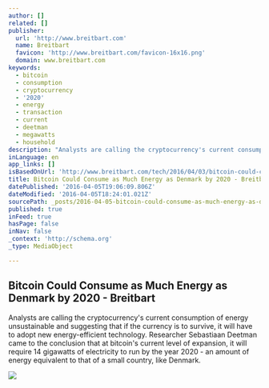 ```yaml
---
author: []
related: []
publisher:
  url: 'http://www.breitbart.com'
  name: Breitbart
  favicon: 'http://www.breitbart.com/favicon-16x16.png'
  domain: www.breitbart.com
keywords:
  - bitcoin
  - consumption
  - cryptocurrency
  - '2020'
  - energy
  - transaction
  - current
  - deetman
  - megawatts
  - household
description: "Analysts are calling the cryptocurrency's current consumption of energy unsustainable and suggesting that if the currency is to survive, it will have to adopt new energy-efficient technology. Researcher Sebastiaan Deetman came to the conclusion that at bitcoin's current level of expansion, it will require 14 gigawatts of electricity to run by the year 2020 - an amount of energy equivalent to that of a small country, like Denmark."
inLanguage: en
app_links: []
isBasedOnUrl: 'http://www.breitbart.com/tech/2016/04/03/bitcoin-could-consume-as-much-energy-as-denmark-by-2020/'
title: Bitcoin Could Consume as Much Energy as Denmark by 2020 - Breitbart
datePublished: '2016-04-05T19:06:09.806Z'
dateModified: '2016-04-05T18:24:01.021Z'
sourcePath: _posts/2016-04-05-bitcoin-could-consume-as-much-energy-as-denmark-by-2020-br.md
published: true
inFeed: true
hasPage: false
inNav: false
_context: 'http://schema.org'
_type: MediaObject

---
```

<article style=""><h1>Bitcoin Could Consume as Much Energy as Denmark by 2020 - Breitbart</h1><p>Analysts are calling the cryptocurrency's current consumption of energy unsustainable and suggesting that if the currency is to survive, it will have to adopt new energy-efficient technology. Researcher Sebastiaan Deetman came to the conclusion that at bitcoin's current level of expansion, it will require 14 gigawatts of electricity to run by the year 2020 - an amount of energy equivalent to that of a small country, like Denmark.</p><img src="http://media.breitbart.com/media/2015/01/Bitcoin-AP.png" /></article>